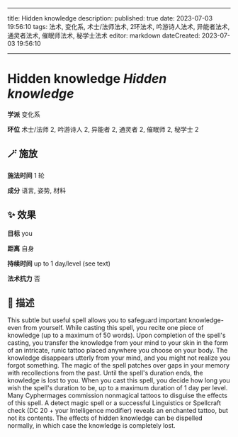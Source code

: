 
---
title: Hidden knowledge
description: 
published: true
date: 2023-07-03 19:56:10
tags: 法术, 变化系, 术士/法师法术, 2环法术, 吟游诗人法术, 异能者法术, 通灵者法术, 催眠师法术, 秘学士法术
editor: markdown
dateCreated: 2023-07-03 19:56:10

---

# **Hidden knowledge** *Hidden knowledge*

**学派** 变化系 

**环位** 术士/法师 2, 吟游诗人 2, 异能者 2, 通灵者 2, 催眠师 2, 秘学士 2

## 🪄 施放

**施法时间** 1 轮

**成分** 语言, 姿势, 材料

## ✨ 效果 

**目标** you 

**距离** 自身  

**持续时间** up to 1 day/level (see text) 

**法术抗力** 否

## 📖 描述

This subtle but useful spell allows you to safeguard important knowledge-even from yourself. While casting this spell, you recite one piece of knowledge (up to a maximum of 50 words). Upon completion of the spell's casting, you transfer the knowledge from your mind to your skin in the form of an intricate, runic tattoo placed anywhere you choose on your body. The knowledge disappears utterly from your mind, and you might not realize you forgot something. The magic of the spell patches over gaps in your memory with recollections from the past. Until the spell's duration ends, the knowledge is lost to you. When you cast this spell, you decide how long you wish the spell's duration to be, up to a maximum duration of 1 day per level. Many Cyphermages commission nonmagical tattoos to disguise the effects of this spell. A detect magic spell or a successful Linguistics or Spellcraft check (DC 20 + your Intelligence modifier) reveals an enchanted tattoo, but not its contents. The effects of hidden knowledge can be dispelled normally, in which case the knowledge is completely lost.
    